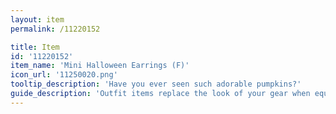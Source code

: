 ```yaml
---
layout: item
permalink: /11220152

title: Item
id: '11220152'
item_name: 'Mini Halloween Earrings (F)'
icon_url: '11250020.png'
tooltip_description: 'Have you ever seen such adorable pumpkins?'
guide_description: 'Outfit items replace the look of your gear when equipped.'
---
```

